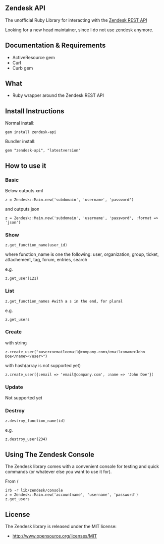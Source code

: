 Zendesk API
------------

The unofficial Ruby Library for interacting with the [Zendesk REST API](http://www.zendesk.com/api)

Looking for a new head maintainer, since I do not use zendesk anymore.

## Documentation & Requirements
 * ActiveResource gem
 * Curl
 * Curb gem

## What
* Ruby wrapper around the Zendesk REST API

## Install Instructions
Normal install:

    gem install zendesk-api

Bundler install:

    gem "zendesk-api", "latestversion"

## How to use it
### Basic
Below outputs xml

    z = Zendesk::Main.new('subdomain', 'username', 'password')
and outputs json

    z = Zendesk::Main.new('subdomain', 'username', 'password', :format => 'json')

### Show

    z.get_function_name(user_id)

where function_name is one the following:
user, organization, group, ticket, attachement, tag, forum, entries, search

e.g.

    z.get_user(121)
### List

    z.get_function_names #with a s in the end, for plural
e.g.

    z.get_users

### Create
with string

    z.create_user("<user><email>email@company.com</email><name>John Doe</name></user>")
with hash(array is not supported yet)

    z.create_user({:email => 'email@company.com', :name => 'John Doe'})

### Update
Not supported yet

### Destroy

    z.destroy_function_name(id)
e.g.

    z.destroy_user(234)


## Using The Zendesk Console

The Zendesk library comes with a convenient console for testing and quick commands (or whatever else you want to use it for).

From /

    irb -r lib/zendesk/console
    z = Zendesk::Main.new('accountname', 'username', 'password')
    z.get_users

## License

The Zendesk library is released under the MIT license:

* http://www.opensource.org/licenses/MIT
